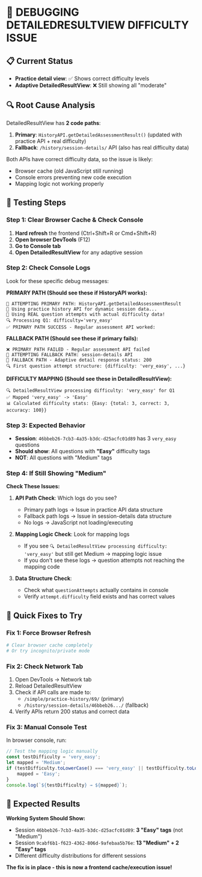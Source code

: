 # 🚀 DEBUGGING DETAILEDRESULTVIEW DIFFICULTY ISSUE

## 📋 **Current Status**
- **Practice detail view**: ✅ Shows correct difficulty levels 
- **Adaptive DetailedResultView**: ❌ Still showing all "moderate"

## 🔍 **Root Cause Analysis**
DetailedResultView has **2 code paths**:
1. **Primary**: `HistoryAPI.getDetailedAssessmentResult()` (updated with practice API + real difficulty)
2. **Fallback**: `/history/session-details/` API (also has real difficulty data)

Both APIs have correct difficulty data, so the issue is likely:
- Browser cache (old JavaScript still running)
- Console errors preventing new code execution
- Mapping logic not working properly

## 🧪 **Testing Steps**

### **Step 1: Clear Browser Cache & Check Console**
1. **Hard refresh** the frontend (Ctrl+Shift+R or Cmd+Shift+R)
2. **Open browser DevTools** (F12)
3. **Go to Console tab**
4. **Open DetailedResultView** for any adaptive session

### **Step 2: Check Console Logs**
Look for these specific debug messages:

**PRIMARY PATH (Should see these if HistoryAPI works):**
```
🚀 ATTEMPTING PRIMARY PATH: HistoryAPI.getDetailedAssessmentResult
🔄 Using practice history API for dynamic session data...
🎯 Using REAL question attempts with actual difficulty data!
🔍 Processing Q1: difficulty='very_easy'
✅ PRIMARY PATH SUCCESS - Regular assessment API worked:
```

**FALLBACK PATH (Should see these if primary fails):**
```
❌ PRIMARY PATH FAILED - Regular assessment API failed
🚀 ATTEMPTING FALLBACK PATH: session-details API
📡 FALLBACK PATH - Adaptive detail response status: 200
🔍 First question attempt structure: {difficulty: 'very_easy', ...}
```

**DIFFICULTY MAPPING (Should see these in DetailedResultView):**
```
🔍 DetailedResultView processing difficulty: 'very_easy' for Q1
✅ Mapped 'very_easy' -> 'Easy'
📊 Calculated difficulty stats: {Easy: {total: 3, correct: 3, accuracy: 100}}
```

### **Step 3: Expected Behavior**
- **Session**: `46bbeb26-7cb3-4a35-b3dc-d25acfc01d89` has 3 `very_easy` questions
- **Should show**: All questions with **"Easy"** difficulty tags
- **NOT**: All questions with "Medium" tags

### **Step 4: If Still Showing "Medium"**

**Check These Issues:**

1. **API Path Check**: Which logs do you see?
   - Primary path logs → Issue in practice API data structure
   - Fallback path logs → Issue in session-details data structure  
   - No logs → JavaScript not loading/executing

2. **Mapping Logic Check**: Look for mapping logs
   - If you see `🔍 DetailedResultView processing difficulty: 'very_easy'` but still get Medium → mapping logic issue
   - If you don't see these logs → question attempts not reaching the mapping code

3. **Data Structure Check**: 
   - Check what `questionAttempts` actually contains in console
   - Verify `attempt.difficulty` field exists and has correct values

## 🔧 **Quick Fixes to Try**

### **Fix 1: Force Browser Refresh**
```bash
# Clear browser cache completely
# Or try incognito/private mode
```

### **Fix 2: Check Network Tab**
1. Open DevTools → Network tab
2. Reload DetailedResultView  
3. Check if API calls are made to:
   - `/simple/practice-history/69/` (primary)
   - `/history/session-details/46bbeb26.../` (fallback)
4. Verify APIs return 200 status and correct data

### **Fix 3: Manual Console Test**
In browser console, run:
```javascript
// Test the mapping logic manually
const testDifficulty = 'very_easy';
let mapped = 'Medium';
if (testDifficulty.toLowerCase() === 'very_easy' || testDifficulty.toLowerCase().includes('easy')) {
    mapped = 'Easy';
}
console.log(`${testDifficulty} → ${mapped}`);
```

## 🎯 **Expected Results**

**Working System Should Show:**
- Session `46bbeb26-7cb3-4a35-b3dc-d25acfc01d89`: **3 "Easy" tags** (not "Medium")
- Session `9cabf6b1-f623-4362-806d-9afebaa5b76e`: **13 "Medium" + 2 "Easy" tags**
- Different difficulty distributions for different sessions

**The fix is in place - this is now a frontend cache/execution issue!**